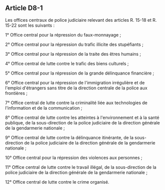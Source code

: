 Article D8-1
----
Les offices centraux de police judiciaire relevant des articles R. 15-18 et R.
15-22 sont les suivants :

1° Office central pour la répression du faux-monnayage ;

2° Office central pour la répression du trafic illicite des stupéfiants ;

3° Office central pour la répression de la traite des êtres humains ;

4° Office central de lutte contre le trafic des biens culturels ;

5° Office central pour la répression de la grande délinquance financière ;

6° Office central pour la répression de l'immigration irrégulière et de l'emploi
d'étrangers sans titre de la direction centrale de la police aux frontières ;

7° Office central de lutte contre la criminalité liée aux technologies de
l'information et de la communication ;

8° Office central de lutte contre les atteintes à l'environnement et à la santé
publique, de la sous-direction de la police judiciaire de la direction générale
de la gendarmerie nationale ;

9° Office central de lutte contre la délinquance itinérante, de la sous-
direction de la police judiciaire de la direction générale de la gendarmerie
nationale ;

10° Office central pour la répression des violences aux personnes ;

11° Office central de lutte contre le travail illégal, de la sous-direction de
la police judiciaire de la direction générale de la gendarmerie nationale ;

12° Office central de lutte contre le crime organisé.
